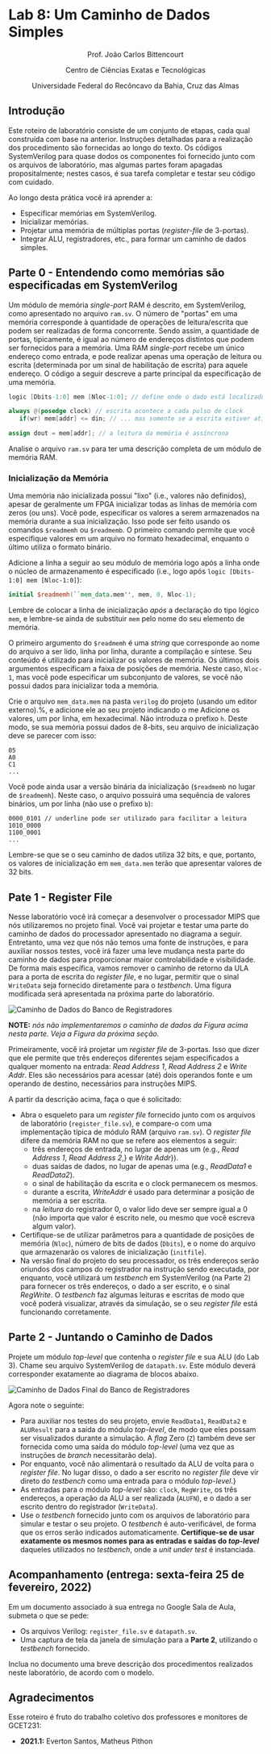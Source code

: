# Lab 8: Um Caminho de Dados Simples

<p align="center">
Prof. João Carlos Bittencourt
</p>
<p align="center">
Centro de Ciências Exatas e Tecnológicas
</p>
<p align="center">
Universidade Federal do Recôncavo da Bahia, Cruz das Almas
</p>

## Introdução

Este roteiro de laboratório consiste de um conjunto de etapas, cada qual construída com base na anterior. Instruções detalhadas para a realização dos procedimento são fornecidas ao longo do texto. Os códigos SystemVerilog para quase dodos os componentes foi fornecido junto com os arquivos de laboratório, mas algumas partes foram apagadas propositalmente; nestes casos, é sua tarefa completar e testar seu código com cuidado.

Ao longo desta prática você irá aprender a:

- Especificar memórias em SystemVerilog.
- Inicializar memórias.
- Projetar uma memória de múltiplas portas (_register-file_ de 3-portas).
- Integrar ALU, registradores, etc., para formar um caminho de dados simples.

## Parte 0 - Entendendo como memórias são especificadas em SystemVerilog

Um módulo de memória _single-port_ RAM é descrito, em SystemVerilog, como apresentado no arquivo `ram.sv`. O número de "portas" em uma memória corresponde à quantidade de operações de leitura/escrita que podem ser realizadas de forma concorrente. Sendo assim, a quantidade de portas, tipicamente, é igual ao número de endereços distintos que podem ser fornecidos para a memória. Uma RAM _single-port_ recebe um único endereço como entrada, e pode realizar apenas uma operação de leitura ou escrita (determinada por um sinal de habilitação de escrita) para aquele endereço. O código a seguir descreve a parte principal da especificação de uma memória.

```verilog
logic [Dbits-1:0] mem [Nloc-1:0]; // define onde o dado está localizado

always @(posedge clock) // escrita acontece a cada pulso de clock
   if(wr) mem[addr] <= din; // ... mas somente se a escrita estiver ativa

assign dout = mem[addr]; // a leitura da memória é assíncrona
```

Analise o arquivo `ram.sv` para ter uma descrição completa de um módulo de memória RAM.

### Inicialização da Memória

Uma memória não inicializada possui "lixo" (i.e., valores não definidos), apesar de geralmente um FPGA inicializar todas as linhas de memória com zeros (ou uns). Você pode, especificar os valores a serem armazenados na memória durante a sua inicialização. Isso pode ser feito usando os comandos `$readmemh` ou `$readmemb`. O primeiro comando permite que você especifique valores em um arquivo no formato hexadecimal, enquanto o último utiliza o formato binário.

Adicione a linha a seguir ao seu módulo de memória logo após a linha onde o núcleo de armazenamento é especificado (i.e., logo após `logic [Dbits-1:0] mem [Nloc-1:0]`):

```verilog
initial $readmemh(``mem_data.mem'', mem, 0, Nloc-1);
```

Lembre de colocar a linha de inicialização _após_ a declaração do tipo lógico `mem`, e lembre-se ainda de substituir `mem` pelo nome do seu elemento de memória.

O primeiro argumento do `$readmemh` é uma _string_ que corresponde ao nome do arquivo a ser lido, linha por linha, durante a compilação e síntese. Seu conteúdo é utilizado para inicializar os valores de memória. Os últimos dois argumentos especificam a faixa de posições de memória. Neste caso, `Nloc-1`, mas você pode especificar um subconjunto de valores, se você não possui dados para inicializar toda a memória.

Crie o arquivo `mem_data.mem` na pasta `verilog` do projeto (usando um editor externo).%, e adicione ele ao seu projeto indicando o me
Adicione os valores, um por linha, em hexadecimal. Não introduza o prefixo `h`. Deste modo, se sua memória possui dados de 8-bits, seu arquivo de inicialização deve se parecer com isso:

```
05
A0
C1
...
```

Você pode ainda usar a versão binária da inicialização (`$readmemb` no lugar de `$readmemh`). Neste caso, o arquivo possuirá uma sequência de valores binários, um por linha (não use o prefixo `b`):

```
0000_0101 // underline pode ser utilizado para facilitar a leitura
1010_0000
1100_0001
...
```

Lembre-se que se o seu caminho de dados utiliza 32 bits, e que, portanto, os valores de inicialização em `mem_data.mem` terão que apresentar valores de 32 bits.

## Pate 1 - Register File

Nesse laboratório você irá começar a desenvolver o processador MIPS que nós utilizaremos no projeto final. Você vai projetar e testar uma parte do caminho de dados do processador apresentado no diagrama a seguir. Entretanto, uma vez que nós não temos uma fonte de instruções, e para auxiliar nossos testes, você irá fazer uma leve mudança nesta parte do caminho de dados para proporcionar maior controlabilidade e visibilidade. De forma mais específica, vamos remover o caminho de retorno da ULA para a porta de escrita do _register file_, e no lugar, permitir que o sinal `WriteData` seja fornecido diretamente para o _testbench_. Uma figura modificada será apresentada na próxima parte do laboratório.

![Caminho de Dados do Banco de Registradores](alu-reg1.png)

**NOTE:** _nós não implementaremos o caminho de dados da Figura acima nesta parte. Veja a Figura da próxima seção._

Primeiramente, você irá projetar um _register file_ de 3-portas. Isso que dizer que ele permite que três endereços diferentes sejam especificados a qualquer momento na entrada: _Read Address 1_, _Read Address 2_ e _Write Addr_. Eles são necessários para acessar (até) dois operandos fonte e um operando de destino, necessários para instruções MIPS.

A partir da descrição acima, faça o que é solicitado:

- Abra o esqueleto para um _register file_ fornecido junto com os arquivos de laboratório (`register_file.sv`), e compare-o com uma implementação típica de módulo RAM (arquivo `ram.sv`). O _register file_ difere da memória RAM no que se refere aos elementos a seguir:
  - três endereços de entrada, no lugar de apenas um (e.g., _Read Address 1_, _Read Address 2_,} e _Write Addr_}).
  - duas saídas de dados, no lugar de apenas uma (e.g., _ReadData1_ e _ReadData2_).
  - o sinal de habilitação da escrita e o clock permanecem os mesmos.
  - durante a escrita, _WriteAddr_ é usado para determinar a posição de memória a ser escrita.
  - na _leitura_ do registrador 0, o valor lido deve ser sempre igual a 0 (não importa que valor é escrito nele, ou mesmo que você escreva algum valor).
- Certifique-se de utilizar parâmetros para a quantidade de posições de memória (`Nloc`), número de bits de dados (`Dbits`), e o nome do arquivo que armazenarão os valores de inicialização (`initfile`).
- Na versão final do projeto do seu processador, os três endereços serão oriundos dos campos do registrador na instrução sendo executada, por enquanto, você utilizará um _testbench_ em SystemVerilog (na Parte 2) para fornecer os três endereços, o dado a ser escrito, e o sinal _RegWrite_. O _testbench_ faz algumas leituras e escritas de modo que você poderá visualizar, através da simulação, se o seu _register file_ está funcionando corretamente.

## Parte 2 - Juntando o Caminho de Dados

Projete um módulo _top-level_ que contenha o _register file_ e sua ALU (do Lab 3). Chame seu arquivo SystemVerilog de `datapath.sv`. Este módulo deverá corresponder exatamente ao diagrama de blocos abaixo.

![Caminho de Dados Final do Banco de Registradores](alu-reg2.png)

Agora note o seguinte:

- Para auxiliar nos testes do seu projeto, envie `ReadData1`, `ReadData2` e `ALUResult` para a saída do módulo _top-level_, de modo que eles possam ser visualizados durante a simulação. A _flag_ Zero (`Z`) também deve ser fornecida como uma saída do módulo _top-level_ (uma vez que as instruções de _branch_ necessitarão dela).
- Por enquanto, você não alimentará o resultado da ALU de volta para o _register file_. No lugar disso, o dado a ser escrito no _register file_ deve vir direto do _testbench_ como uma entrada para o módulo _top-level_.}
- As entradas para o módulo _top-level_ são: `clock`, `RegWrite`, os três endereços, a operação da ALU a ser realizada (`ALUFN`), e o dado a ser escrito dentro do registrador (`WriteData`).
- Use o _testbench_ fornecido junto com os arquivos de laboratório para simular e testar o seu projeto. O _testbench_ é auto-verificável, de forma que os erros serão indicados automaticamente. **Certifique-se de usar exatamente os mesmos nomes para as entradas e saídas do _top-level_** daqueles utilizados no _testbench_, onde a _unit under test_ é instanciada.

## Acompanhamento (entrega: sexta-feira 25 de fevereiro, 2022)

Em um documento associado à sua entrega no Google Sala de Aula, submeta o que se pede:

- Os arquivos Verilog: `register_file.sv` e `datapath.sv`.
- Uma captura de tela da janela de simulação para a **Parte 2**, utilizando o _testbench_ fornecido.

Inclua no documento uma breve descrição dos procedimentos realizados neste laboratório, de acordo com o modelo.

## Agradecimentos

Esse roteiro é fruto do trabalho coletivo dos professores e monitores de GCET231:

- **2021.1:** Everton Santos, Matheus Pithon
